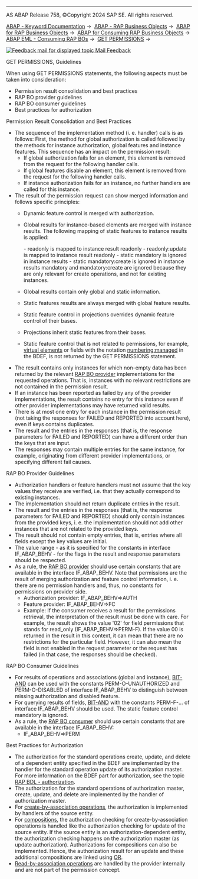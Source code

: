   

* * *

AS ABAP Release 758, ©Copyright 2024 SAP SE. All rights reserved.

[ABAP - Keyword Documentation](javascript:call_link\('abenabap.htm'\)) →  [ABAP - RAP Business Objects](javascript:call_link\('abenabap_rap.htm'\)) →  [ABAP for RAP Business Objects](javascript:call_link\('abenabap_for_rap_bos.htm'\)) →  [ABAP for Consuming RAP Business Objects](javascript:call_link\('abenabap_consume_rap_bos.htm'\)) →  [ABAP EML - Consuming RAP BOs](javascript:call_link\('abeneml.htm'\)) →  [GET PERMISSIONS](javascript:call_link\('abapget_permissions.htm'\)) → 

 [![](Mail.gif?object=Mail.gif "Feedback mail for displayed topic") Mail Feedback](mailto:f1_help@sap.com?subject=Feedback%20on%20ABAP%20Documentation&body=Document:%20GET%20PERMISSIONS%2C%20Guidelines%2C%20ABAPGET_PERMISSIONS_RULES%2C%20758%0D%0A%0D%0AError:%0D%0A%0D%0A%0D%0A%0D%0ASuggestion%20for%20improvement:)

GET PERMISSIONS, Guidelines

When using GET PERMISSIONS statements, the following aspects must be taken into consideration:

-   Permission result consolidation and best practices
-   RAP BO provider guidelines
-   RAP BO consumer guidelines
-   Best practices for authorization

Permission Result Consolidation and Best Practices

-   The sequence of the implementation method (i. e. handler) calls is as follows: First, the method for global authorization is called followed by the methods for instance authorization, global features and instance features. This sequence has an impact on the permission result:
    -   If global authorization fails for an element, this element is removed from the request for the following handler calls.
    -   If global features disable an element, this element is removed from the request for the following handler calls.
    -   If instance authorization fails for an instance, no further handlers are called for this instance.
-   The result of the permission request can show merged information and follows specific principles:
    -   Dynamic feature control is merged with authorization.
    -   Global results for instance-based elements are merged with instance results. The following mapping of static features to instance results is applied:
        
        \- readonly is mapped to instance result readonly
        \- readonly:update is mapped to instance result readonly
        \- static mandatory is ignored in instance results
        \- static mandatory:create is ignored in instance results
        mandatory and mandatory:create are ignored because they are only relevant for create operations, and not for existing instances.
        
    -   Global results contain only global and static information.
    -   Static features results are always merged with global feature results.
    -   Static feature control in projections overrides dynamic feature control of their bases.
    -   Projections inherit static features from their bases.
    -   Static feature control that is not related to permissions, for example, [virtual elements](javascript:call_link\('abencds_virtual_element_glosry.htm'\) "Glossary Entry") or fields with the notation [numbering:managed](javascript:call_link\('abenbdl_field_numbering.htm'\)) in the BDEF, is not returned by the GET PERMISSIONS statement.
-   The result contains only instances for which non-empty data has been returned by the relevant [RAP BO provider](javascript:call_link\('abenrap_bo_provider_glosry.htm'\) "Glossary Entry") implementations for the requested operations. That is, instances with no relevant restrictions are not contained in the permission result.
-   If an instance has been reported as failed by any of the provider implementations, the result contains no entry for this instance even if other provider implementations may have returned valid results.
-   There is at most one entry for each instance in the permission result (not taking the responses for FAILED and REPORTED into account here), even if keys contains duplicates.
-   The result and the entries in the responses (that is, the response parameters for FAILED and REPORTED) can have a different order than the keys that are input.
-   The responses may contain multiple entries for the same instance, for example, originating from different provider implementations, or specifying different fail causes.

RAP BO Provider Guidelines

-   Authorization handlers or feature handlers must not assume that the key values they receive are verified, i.e. that they actually correspond to existing instances.
-   The implementation should not return duplicate entries in the result.
-   The result and the entries in the responses (that is, the response parameters for FAILED and REPORTED) should only contain instances from the provided keys, i. e. the implementation should not add other instances that are not related to the provided keys.
-   The result should not contain empty entries, that is, entries where all fields except the key values are initial.
-   The value range - as it is specified for the constants in interface IF\_ABAP\_BEHV - for the flags in the result and response parameters should be respected.
-   As a rule, the [RAP BO provider](javascript:call_link\('abenrap_bo_provider_glosry.htm'\) "Glossary Entry") should use certain constants that are available in the interface IF\_ABAP\_BEHV. Note that permissions are the result of merging authorization and feature control information, i. e. there are no permission handlers and, thus, no constants for permissions on provider side.
    -   Authorization provider: IF\_ABAP\_BEHV=>AUTH
    -   Feature provider: IF\_ABAP\_BEHV=>FC
    -   Example: If the consumer receives a result for the permissions retrieval, the interpretation of the result must be done with care. For example, the result shows the value '02' for field permissions that stands for read\_only (IF\_ABAP\_BEHV=>PERM-F). If the value 00 is returned in the result in this context, it can mean that there are no restrictions for the particular field. However, it can also mean the field is not enabled in the request parameter or the request has failed (in that case, the responses should be checked).

RAP BO Consumer Guidelines

-   For results of operations and associations (global and instance), [BIT-AND](javascript:call_link\('abenbit_operators.htm'\)) can be used with the constants PERM-O-UNAUTHORIZED and PERM-O-DISABLED of interface IF\_ABAP\_BEHV to distinguish between missing authorization and disabled feature.
-   For querying results of fields, [BIT-AND](javascript:call_link\('abenbit_operators.htm'\)) with the constants PERM-F-... of interface IF\_ABAP\_BEHV should be used. The static feature control mandatory is ignored.
-   As a rule, the [RAP BO consumer](javascript:call_link\('abenrap_bo_consumer_glosry.htm'\) "Glossary Entry") should use certain constants that are available in the interface IF\_ABAP\_BEHV:
    -   IF\_ABAP\_BEHV=>PERM

Best Practices for Authorization

-   The authorization for the standard operations create, update, and delete of a dependent entity specified in the BDEF are implemented by the handler for the standard operation update of its authorization master. For more information on the BDEF part for authorization, see the topic [RAP BDL - authorization](javascript:call_link\('abenbdl_authorization.htm'\)).
-   The authorization for the standard operations of authorization master, create, update, and delete are implemented by the handler of authorization master.
-   For [create-by-association operations](javascript:call_link\('abenrap_cba_operation_glosry.htm'\) "Glossary Entry"), the authorization is implemented by handlers of the source entity.
-   For [compositions](javascript:call_link\('abencds_composition_glosry.htm'\) "Glossary Entry"), the authorization checking for create-by-association operations is handled like the authorization checking for update of the source entity. If the source entity is an authorization-dependent entity, the authorization checking happens on the authorization master (as update authorization). Authorizations for compositions can also be implemented. Hence, the authorization result for an update and these additional compositions are linked using [OR](javascript:call_link\('abenlogexp_or.htm'\)).
-   [Read-by-association operations](javascript:call_link\('abenrap_rba_operation_glosry.htm'\) "Glossary Entry") are handled by the provider internally and are not part of the permission concept.